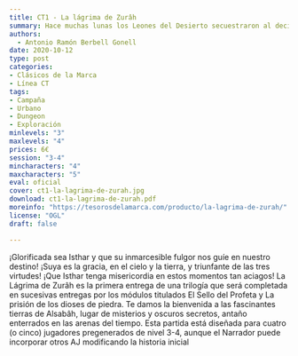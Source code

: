 ```yaml
---
title: CT1 - La lágrima de Zurâh
summary: Hace muchas lunas los Leones del Desierto secuestraron al decimotercer hijo del emir. El legendario gobernante de Palmira ha enviado a sus mejores hombres para recuperar a su hijo, comandados por el valeroso general Usamah Al-Zafir. Juntos deberán seguir la pista de los secuestradores, recorriendo el mar de huesos de Eretria, arrostrando peligros ignotos mientras descubren ruinas de otrora sepultadas en las arenas del tiempo.
authors:
  - Antonio Ramón Berbell Gonell
date: 2020-10-12
type: post
categories:
- Clásicos de la Marca
- Línea CT
tags:
- Campaña
- Urbano
- Dungeon
- Exploración
minlevels: "3"
maxlevels: "4"
prices: 6€
session: "3-4"
mincharacters: "4"
maxcharacters: "5"
eval: oficial
cover: ct1-la-lagrima-de-zurah.jpg
download: ct1-la-lagrima-de-zurah.pdf
moreinfo: "https://tesorosdelamarca.com/producto/la-lagrima-de-zurah/"
license: "OGL"
draft: false

---
```

¡Glorificada sea Isthar y que su inmarcesible fulgor nos guíe en nuestro destino!
¡Suya es la gracia, en el cielo y la tierra, y triunfante de las tres virtudes!
¡Que Isthar tenga misericordia en estos momentos tan aciagos!
La Lágrima de Zurâh es la primera entrega de una trilogía que será completada en sucesivas entregas por los módulos titulados El Sello del Profeta y La prisión de los dioses de piedra.
Te damos la bienvenida a las fascinantes tierras de Alsabâh, lugar de misterios y oscuros secretos, antaño enterrados en las arenas del tiempo.
Esta partida está diseñada para cuatro (o cinco) jugadores pregenerados de nivel 3-4, aunque el Narrador puede incorporar otros AJ modificando la historia inicial

